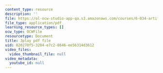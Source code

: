 ```yaml
---
content_type: resource
description: ''
file: https://ol-ocw-studio-app-qa.s3.amazonaws.com/courses/6-034-artificial-intelligence-fall-2010/020270f53204e7c28646ee56314d3612_Tl_p5pgBsyM.pdf
file_type: application/pdf
learning_resource_types: []
ocw_type: OCWFile
resourcetype: Document
title: 3play pdf file
uid: 020270f5-3204-e7c2-8646-ee56314d3612
video_files:
  video_thumbnail_file: null
video_metadata:
  youtube_id: null
---
```

